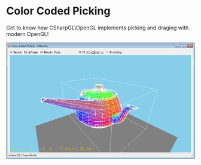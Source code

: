 ﻿# Color Coded Picking

Get to know how CSharpGL\OpenGL implements picking and draging with modern OpenGL!

![Color Coded Picking](ColorCodedPicking.png)
